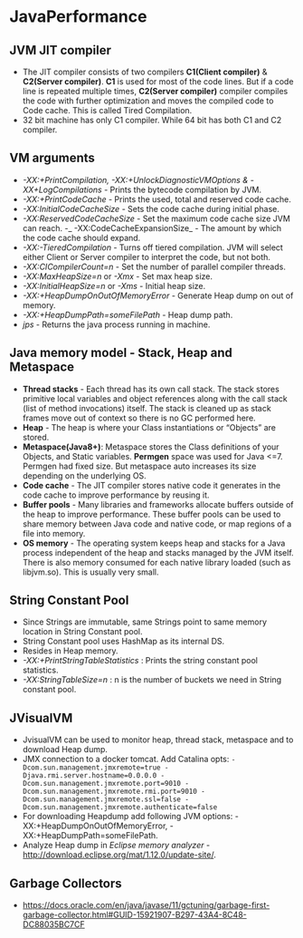 # JavaPerformance
## JVM JIT compiler
  - The JIT compiler consists of two compilers **C1(Client compiler)** & **C2(Server compiler)**. **C1** is used for most of the code lines. But if a code line is repeated multiple times, **C2(Server compiler)** compiler compiles the code with further optimization and moves the compiled code to Code cache. This is called Tired Compilation.
  - 32 bit machine has only C1 compiler. While 64 bit has both C1 and C2 compiler.
  
## VM arguments
  - _-XX:+PrintCompilation, -XX:+UnlockDiagnosticVMOptions & -XX+LogCompilations_ - Prints the bytecode compilation by JVM.
  - _-XX:+PrintCodeCache_ - Prints the used, total and reserved code cache.
  - _-XX:InitialCodeCacheSize_ - Sets the code cache during initial phase.
  - _-XX:ReservedCodeCacheSize_ - Set the maximum code cache size JVM can reach.
  -_ -XX:CodeCacheExpansionSize_ - The amount by which the code cache should expand.
  - _-XX:-TieredCompilation_ - Turns off tiered compilation. JVM will select either Client or Server compiler to interpret the code, but not both.
  - _-XX:CICompilerCount=n_ - Set the number of parallel compiler threads.
  -  _-XX:MaxHeapSize=n_ or _-Xmx_ - Set max heap size.
  -  _-XX:InitialHeapSize=n_ or _-Xms_ - Initial  heap size.
  -  _-XX:+HeapDumpOnOutOfMemoryError_ - Generate Heap dump on out of memory.
  -  _-XX:+HeapDumpPath=someFilePath_ - Heap dump path.
  - _jps_ - Returns the java process running in machine.


## Java memory model - Stack, Heap and Metaspace
 - **Thread stacks** - Each thread has its own call stack. The stack stores primitive local variables and object references along with the call stack (list of method invocations) itself. The stack is cleaned up as stack frames move out of context so there is no GC performed here.
 - **Heap** - The heap is where your Class instantiations or “Objects” are stored.
 - **Metaspace(Java8+)**: Metaspace stores the Class definitions of your Objects, and Static variables. **Permgen** space was used for Java <=7. Permgen had fixed size. But metaspace auto increases its size depending on the underlying OS.
 - **Code cache** - The JIT compiler stores native code it generates in the code cache to improve performance by reusing it.
 - **Buffer pools** - Many libraries and frameworks allocate buffers outside of the heap to improve performance. These buffer pools can be used to share memory between Java code and native code, or map regions of a file into memory.
 - **OS memory** - The operating system keeps heap and stacks for a Java process independent of the heap and stacks managed by the JVM itself. There is also memory consumed for each native library loaded (such as libjvm.so). This is usually very small.

## String Constant Pool
  - Since Strings are immutable, same Strings point to same memory location in String Constant pool.
  - String Constant pool uses HashMap as its internal DS.
  - Resides in Heap memory.
  - _-XX:+PrintStringTableStatistics_ : Prints the string constant pool statistics.
  - _-XX:StringTableSize=n_ : n is the number of buckets we need in String constant pool.

## JVisualVM
  - JvisualVM can be used to monitor heap, thread stack, metaspace and to download Heap dump.
  - JMX connection to a docker tomcat. Add Catalina opts: `-Dcom.sun.management.jmxremote=true -Djava.rmi.server.hostname=0.0.0.0 -Dcom.sun.management.jmxremote.port=9010 -Dcom.sun.management.jmxremote.rmi.port=9010 -Dcom.sun.management.jmxremote.ssl=false -Dcom.sun.management.jmxremote.authenticate=false`
  - For downloading Heapdump add following JVM options: -XX:+HeapDumpOnOutOfMemoryError, -XX:+HeapDumpPath=someFilePath.
  - Analyze Heap dump in _Eclipse memory analyzer_ - http://download.eclipse.org/mat/1.12.0/update-site/.


## Garbage Collectors
   - https://docs.oracle.com/en/java/javase/11/gctuning/garbage-first-garbage-collector.html#GUID-15921907-B297-43A4-8C48-DC88035BC7CF

  
  
  
  
